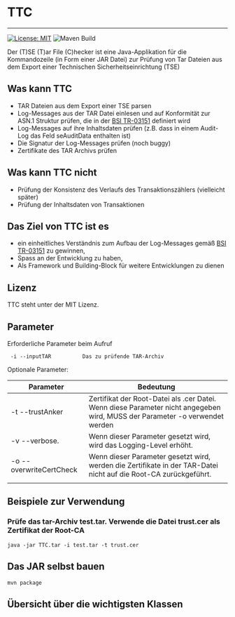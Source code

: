 # TTC
----
[![License: MIT](https://img.shields.io/badge/License-MIT-yellow.svg)](https://opensource.org/licenses/MIT)
![Maven Build](https://github.com/konfidas/TTC/actions/workflows/maven.yml/badge.svg)




Der (T)SE (T)ar File (C)hecker ist eine Java-Applikation für die Kommandozeile (in Form einer JAR Datei) zur Prüfung von Tar Dateien aus dem Export einer Technischen Sicherheitseinrichtung (TSE)

## Was kann TTC
- TAR Dateien aus dem Export einer TSE parsen
- Log-Messages aus der TAR Datei einlesen und auf Konformität zur ASN.1 Struktur prüfen, die in der [BSI TR-03151](https://www.bsi.bund.de/DE/Themen/Unternehmen-und-Organisationen/Standards-und-Zertifizierung/Technische-Richtlinien/TR-nach-Thema-sortiert/tr03151/tr03151_node.html) definiert wird
- Log-Messages auf ihre Inhaltsdaten prüfen (z.B. dass in einem Audit-Log das Feld seAuditData enthalten ist) 
- Die Signatur der Log-Messages prüfen (noch buggy)
- Zertifikate des TAR Archivs prüfen 

## Was kann TTC nicht
- Prüfung der Konsistenz des Verlaufs des Transaktionszählers (vielleicht später)
- Prüfung der Inhaltsdaten von Transaktionen 

## Das Ziel von TTC ist es
- ein einheitliches Verständnis zum Aufbau der Log-Messages gemäß [BSI TR-03151](https://www.bsi.bund.de/DE/Themen/Unternehmen-und-Organisationen/Standards-und-Zertifizierung/Technische-Richtlinien/TR-nach-Thema-sortiert/tr03151/tr03151_node.html) zu gewinnen,
- Spass an der Entwicklung zu haben,
- Als Framework und Building-Block für weitere Entwicklungen zu dienen

## Lizenz 
TTC steht unter der MIT Lizenz. 

## Parameter 

Erforderliche Parameter beim Aufruf 
```
 -i --inputTAR 	        Das zu prüfende TAR-Archiv

```

Optionale Parameter:

| Parameter               | Bedeutung                                                                                                                   |
|-------------------------|-----------------------------------------------------------------------------------------------------------------------------|
| -t --trustAnker         | Zertifikat der Root-Datei als .cer Datei. Wenn diese Parameter nicht angegeben wird, MUSS der Parameter -o verwendet werden |
| -v --verbose.           | Wenn dieser Parameter gesetzt wird, wird das Logging-Level erhöht.                                                          |
| -o --overwriteCertCheck | Wenn dieser Parameter gesetzt wird, werden die Zertifikate in der TAR-Datei nicht auf die Root-CA zurückgeführt.            |
|                         |                                                                                                                             |

## Beispiele zur Verwendung

### Prüfe das tar-Archiv test.tar. Verwende die Datei trust.cer als Zertifikat der Root-CA
```
java -jar TTC.tar -i test.tar -t trust.cer
```

## Das JAR selbst bauen 
```
mvn package 
```
## Übersicht über die wichtigsten Klassen 
